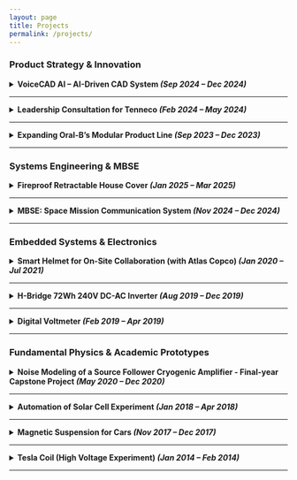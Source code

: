 ```yaml
---
layout: page
title: Projects
permalink: /projects/
---
```


<h3>Product Strategy & Innovation</h3>

<details>
<summary><strong>VoiceCAD AI – AI-Driven CAD System <em>(Sep 2024 – Dec 2024)</em></strong></summary>
<br/>

<p><strong>Skills</strong><br/>
Product strategy · Natural Language Processing · Startup financial modeling · UX integration</p>

<p><strong>Project Overview</strong></p>
<ul>
  <li>AI-powered CAD plugin enabling design through voice and gesture input</li>
  <li>Developed GTM plan, financial forecast, and technical due diligence for VC presentation</li>
</ul>

<p><strong>Key Contributions</strong></p>
<ul>
  <li>Built 5-year roadmap and $1.2M revenue forecast</li>
  <li>Delivered market validation via survey and user personas</li>
  <li>Authored full due diligence and product development plan</li>
</ul>

<p><strong>Results & Impact</strong></p>
<ul>
  <li>Finalist (Top 3) at Product Pitch event in class</li>
  <li>Positioned for $1.3B+ TAM with 14.2% CAGR growth</li>
</ul>

<p><strong>Learnings & Takeaway</strong></p>
<ul>
  <li>Gained hands-on experience launching deep tech</li>
  <li>Balanced AI implementation with user adoption strategies</li>
</ul>

<p><strong>Downloads</strong></p>
<ul>
  <li><a href="https://anikulkarn.github.io/portfolio/assets/docs/VoiceCAD_Opportunity_Report.pdf" target="_blank">Opportunity Pitch Report</a></li>
  <li><a href="https://anikulkarn.github.io/portfolio/assets/docs/VoiceCAD_Due_Diligence.pdf" target="_blank">Due Diligence</a></li>
  <li><a href="https://anikulkarn.github.io/portfolio/assets/docs/VoiceCAD_Product_Development.pdf" target="_blank">Product Plan</a></li>
</ul>
</details>

<hr/>

<details>
<summary><strong>Leadership Consultation for Tenneco <em>(Feb 2024 – May 2024)</em></strong></summary>
<br/>

<p><strong>Skills</strong><br/>
Organizational behavior · KPI analysis · Team diagnostics · Consulting communication</p>

<p><strong>Project Overview</strong></p>
<ul>
  <li>Assessed collaboration breakdowns in a global Tenneco R&D + Sales team</li>
  <li>Used Lencioni’s and Expectancy Theory frameworks to model dysfunctions</li>
</ul>

<p><strong>Key Contributions</strong></p>
<ul>
  <li>Designed and deployed performance survey across 11 team members</li>
  <li>Built performance maps using diagnostic theory</li>
  <li>Delivered tailored strategy to re-establish trust and alignment</li>
</ul>

<p><strong>Results & Impact</strong></p>
<ul>
  <li>Identified up to 20% productivity gain via team alignment</li>
  <li>Praised by Tenneco’s global leads as “actionable” and “impactful”</li>
</ul>

<p><strong>Learnings & Takeaway</strong></p>
<ul>
  <li>Learned to apply leadership theory to org-wide impact</li>
  <li>Strengthened skills in stakeholder messaging and business storytelling</li>
</ul>

<p><strong>Download</strong></p>
<ul>
  <li><a href="https://anikulkarn.github.io/portfolio/assets/docs/Tenneco_Leadership_Presentation.pdf" target="_blank">Final Presentation</a></li>
</ul>
</details>

<hr/>

<details>
<summary><strong>Expanding Oral-B’s Modular Product Line <em>(Sep 2023 – Dec 2023)</em></strong></summary>
<br/>

<p><strong>Skills</strong><br/>
Project Management (MS Project) · Resource allocation · RACI matrix · Risk mitigation · CAD design · Market research</p>

<p><strong>Project Overview</strong></p>
<ul>
  <li>Consulting project to expand Oral-B’s modular electric toothbrush system</li>
  <li>Delivered lifecycle planning, subscription model, and stakeholder-ready pitch</li>
</ul>

<p><strong>Key Contributions</strong></p>
<ul>
  <li>Created $23.5K scoped lifecycle plan with MS Project Gantt chart</li>
  <li>Developed modular CAD designs and defined roles via RACI matrix</li>
  <li>Conducted user research and recovered critical path through fast-tracking</li>
</ul>

<p><strong>Results & Impact</strong></p>
<ul>
  <li>Identified 6 launchable SKUs with D2C potential</li>
  <li>Reduced dev time by 12% through logic tuning and task softening</li>
  <li>Praised by USC faculty for presentation clarity and industry relevance</li>
</ul>

<p><strong>Learnings & Takeaway</strong></p>
<ul>
  <li>Understood trade-offs in real-world project planning</li>
  <li>Learned stakeholder risk modeling and resource leveling</li>
</ul>

<p><strong>Download</strong></p>
<ul>
  <li><a href="https://anikulkarn.github.io/portfolio/assets/docs/OralB_Modular_Final_Presentation.pdf" target="_blank">Final Presentation</a></li>
</ul>
</details>

<hr/>

<h3>Systems Engineering & MBSE</h3>

<details>
<summary><strong>Fireproof Retractable House Cover <em>(Jan 2025 – Mar 2025)</em></strong></summary>
<br/>

<p><strong>Skills</strong><br/>
Systems architecture · IBM Rhapsody · Functional decomposition · Axiomatic design · Product innovation · Risk-resilient engineering · User-centered design</p>

<p><strong>Project Overview</strong></p>
<ul>
  <li>Designed a fireproof, retractable home cover to shield buildings from wildfire-induced heat, embers, and flames</li>
  <li>Focuses on proactive disaster defense using automation, dual-mode deployment (motorized and manual), and smart integration with home systems</li>
</ul>

<p><strong>Key Contributions</strong></p>
<ul>
  <li>Modeled the system architecture using <strong>IBM Rhapsody</strong> with fully traceable functionality from top-level concept to component design</li>
  <li>Applied <strong>functional decomposition</strong> principles to separate the system into functionally independent modules (e.g., activation logic, cover mechanics, sensor control)</li>
  <li>Used the <strong>Kano Model</strong> to map user expectations and identify "delight" vs. "must-have" features</li>
  <li>Simulated design trade-offs using visual plots (e.g., cost vs. thermal resistance) to guide decision-making</li>
</ul>

<p><strong>Results & Impact</strong></p>
<ul>
  <li>Proposed design achieves <strong>full home coverage in under 3 minutes</strong> with estimated thermal resilience >1000°C</li>
  <li>Manual deployment system designed to operate with <strong>~1500N force</strong> using gas-assisted lifting — enabling use during power outages</li>
  <li>Architecture validated to be <strong>functionally uncoupled</strong> — improving reliability and modularity for real-world deployment</li>
</ul>

<p><strong>Learnings & Takeaway</strong></p>
<ul>
  <li>Gained experience translating abstract system-level functions into physical design parameters</li>
  <li>Strengthened skills in cross-functional modeling by combining MBSE (Model-Based Systems Engineering) with design thinking and risk mitigation</li>
  <li>Integrated learning from multiple courses including design, systems, and innovation management</li>
</ul>

<p><strong>Download</strong></p>
<ul>
  <li><a href="https://anikulkarn.github.io/portfolio/assets/docs/Fireproof_Retractable_House_Cover.pdf" target="_blank">Project Report (PDF)</a></li>
</ul>
</details>

<hr/>

<details>
<summary><strong>MBSE: Space Mission Communication System <em>(Nov 2024 – Dec 2024)</em></strong></summary>
<br/>

<p><strong>Skills</strong><br/>
SysML · IBM Rhapsody · Requirements modeling · Finite State Machines · Fault simulation</p>

<p><strong>Project Overview</strong></p>
<ul>
  <li>Modeled satellite-ground communication with sender, receiver, and control center</li>
  <li>Built behavior/state diagrams with error transitions, acknowledgment, and retries</li>
</ul>

<p><strong>Key Contributions</strong></p>
<ul>
  <li>Built 12+ diagrams including FSM, IBD, activity, and sequence</li>
  <li>Simulated mission-level comm logic and validated requirement traceability</li>
  <li>Created reusable SysML blocks for future MBSE work</li>
</ul>

<p><strong>Results & Impact</strong></p>
<ul>
  <li>Scored highest in Systems Architecture course final</li>
  <li>Demonstrated full requirement-to-behavior traceability</li>
</ul>

<p><strong>Learnings & Takeaway</strong></p>
<ul>
  <li>Gained confidence in digital twin modeling using MBSE best practices</li>
  <li>Learned system-level thinking in aerospace contexts</li>
</ul>

<p><strong>Download</strong></p>
<ul>
  <li><a href="https://anikulkarn.github.io/portfolio/assets/docs/MBSE_SpaceMission_Design.pdf" target="_blank">Project Report</a></li>
</ul>
</details>

<hr/>

<h3>Embedded Systems & Electronics</h3>

<details>
<summary><strong>Smart Helmet for On-Site Collaboration (with Atlas Copco) <em>(Jan 2020 – Jul 2021)</em></strong></summary>
<br/>

<p><strong>Skills</strong><br/>
Embedded systems · Raspberry Pi · Remote connectivity · VNC · Microsoft Teams integration · On-site usability design</p>

<p><strong>Project Overview</strong></p>
<ul>
  <li>Developed a smart helmet attachment for field engineers to communicate with remote teams via Microsoft Teams</li>
  <li>Modular design with an on-board camera, microphone, power bank, and Raspberry Pi</li>
  <li>Web interface to manage Wi-Fi setup and stream video/audio directly to a Microsoft Teams call</li>
</ul>

<p><strong>Key Contributions</strong></p>
<ul>
  <li>Programmed a Raspberry Pi 4 system with VNC server and auto-boot interface</li>
  <li>Enabled seamless Wi-Fi and USB peripheral handling for headset and webcam</li>
  <li>Designed a user manual and demoed the product to industrial partners</li>
</ul>

<p><strong>Results & Impact</strong></p>
<ul>
  <li>Reduced on-site diagnosis time by enabling remote visual inspection</li>
  <li>Improved collaboration for preventive maintenance and troubleshooting</li>
</ul>

<p><strong>Learnings & Takeaway</strong></p>
<ul>
  <li>Bridged mechanical, electronic, and software integration on an industrial-use wearable</li>
  <li>Learned edge-device configuration for industrial remote support</li>
</ul>

<p><strong>Download</strong></p>
<ul>
  <li><a href="https://anikulkarn.github.io/portfolio/assets/docs/AtlasCopco_SmartHelmet_Manual.pdf" target="_blank">User Manual (as delivered to industry partner - Atlas Copco)</a></li>
</ul>
</details>

<hr/>

<details>
<summary><strong>H-Bridge 72Wh 240V DC-AC Inverter <em>(Aug 2019 – Dec 2019)</em></strong></summary>
<br/>

<p><strong>Skills</strong><br/>
Arduino · PWM generation · MOSFET gate driving · H-Bridge design · Step-up transformers · Oscilloscope validation</p>

<p><strong>Project Overview</strong></p>
<ul>
  <li>Designed and built a DC-AC inverter using an Arduino-controlled MOSFET H-Bridge circuit</li>
  <li>Converted 12V DC battery input to 240V AC output using a step-up transformer (1:24 turns ratio)</li>
  <li>Targeted to deliver 72W of power, replicating a low-wattage home AC supply for educational/demonstration purposes</li>
</ul>

<p><strong>Key Contributions</strong></p>
<ul>
  <li>Generated a stable 50Hz signal using Arduino PWM and phase-control logic</li>
  <li>Implemented high-side/low-side switching logic via isolated MOSFET gate drivers using BC547/BC548 BJTs</li>
  <li>Tested circuit response with an oscilloscope to confirm voltage waveform quality and PWM-driven switching</li>
  <li>Drove real loads (AC lamp) with consistent voltage delivery and minimal harmonic distortion at 72W</li>
</ul>

<p><strong>Results & Impact</strong></p>
<ul>
  <li>Successfully converted 12V DC to ~240V AC at 50Hz and 72W peak using custom H-Bridge + transformer</li>
  <li>Oscilloscope traces confirmed PWM accuracy and voltage waveforms at input/output stages</li>
  <li>Demonstrated practical application of control + power electronics concepts in a safe, functional system</li>
</ul>

<p><strong>Learnings & Takeaway</strong></p>
<ul>
  <li>Deepened knowledge of MOSFET switching theory, BJT logic interfacing, and high-frequency signal integrity</li>
  <li>Strengthened embedded programming for real-time PWM control and multi-pin switching synchronization</li>
</ul>

<p><strong>Downloads</strong></p>
<ul>
  <li><a href="https://anikulkarn.github.io/portfolio/assets/videos/inverter_demo.mp4" target="_blank">Inverter Circuit Working Demo (MP4)</a></li>
</ul>
<video width="480" controls>
  <source src="https://anikulkarn.github.io/portfolio/assets/videos/inverter_demo.mp4" type="video/mp4">
  Your browser does not support the video tag.
</video>

</details>


<hr/>

<details>
<summary><strong>Digital Voltmeter <em>(Feb 2019 – Apr 2019)</em></strong></summary>
<br/>

<p><strong>Skills</strong><br/>
Voltage dividers · Analog display driver logic · Signal filtering · Snubber design · Display calibration</p>

<p><strong>Project Overview</strong></p>
<ul>
  <li>Designed a fully analog digital voltmeter capable of displaying voltages from 100mV to 199V</li>
  <li>Used a three-digit display driver circuit with discrete bias tuning for units, tens, and hundreds positions</li>
  <li>Implemented ripple filtering and refresh control to maintain accurate and readable measurements</li>
</ul>

<p><strong>Key Contributions</strong></p>
<ul>
  <li>Designed voltage divider ladders for precise step-down scaling to match display ranges</li>
  <li>Used passive snubber networks to filter high-frequency noise and stabilize readings</li>
  <li>Calibrated digit thresholds through resistor trimming and analog comparator tuning</li>
  <li>Set display refresh rate to 1Hz for clear, human-readable output without flicker</li>
</ul>

<p><strong>Results & Impact</strong></p>
<ul>
  <li>Achieved ±0.5V accuracy across a wide range using purely analog signal conditioning</li>
  <li>Demonstrated the feasibility of digital display logic without programmable control</li>
  <li>Enabled educational use in labs for demonstrating analog measurement workflows</li>
</ul>

<p><strong>Learnings & Takeaway</strong></p>
<ul>
  <li>Strengthened core understanding of analog electronics and passive component interactions</li>
  <li>Learned practical voltage scaling, ripple suppression, and display interfacing in low-power circuits</li>
</ul>
</details>

<hr/>

<h3>Fundamental Physics & Academic Prototypes</h3>

<details>
<summary><strong>Noise Modeling of a Source Follower Cryogenic Amplifier - Final-year Capstone Project <em>(May 2020 – Dec 2020)</em></strong></summary>
<br/>

<p><strong>Skills</strong><br/>
JFET modeling · Low-noise circuit analysis · SPICE simulation · Analog electronics · Mathematical modeling</p>

<p><strong>Project Overview</strong></p>
<ul>
  <li>Modeled and simulated the noise behavior of a cryogenic front-end JFET-based amplifier for use in the Neutrinoless Double Beta Decay (NDBD) experiment at TIFR</li>
  <li>Compared amplifier performance with passive and active load configurations using analytical methods and LTSpice</li>
</ul>

<p><strong>Key Contributions</strong></p>
<ul>
  <li>Derived an analytical noise model based on superposition of thermal, flicker, and shot noise from power supplies and transistors</li>
  <li>Validated the model using LTSpice and matched the simulation output with theoretical results with <strong>98.7% accuracy</strong></li>
  <li>Reduced power supply noise from 19nV/√Hz to 2nV/√Hz through improved filtering and power rail isolation techniques</li>
</ul>

<p><strong>Results & Impact</strong></p>
<ul>
  <li>Contributed to in-cryostat amplifier design for a sensor operating at <strong>120K</strong></li>
  <li>Improved front-end signal-to-noise ratio for highly sensitive temperature sensors</li>
</ul>

<p><strong>Learnings & Takeaway</strong></p>
<ul>
  <li>Gained hands-on experience in analytical noise modeling and cross-verification via circuit simulators</li>
  <li>Strengthened understanding of analog signal chain design for cryogenic instrumentation</li>
</ul>

<p><strong>Download</strong></p>
<ul>
  <li><a href="https://anikulkarn.github.io/portfolio/assets/docs/Noise_Modeling_CryoAmp.pdf" target="_blank">Project Report (PDF)</a></li>
</ul>
</details>

<hr/>

<details>
<summary><strong>Automation of Solar Cell Experiment <em>(Jan 2018 – Apr 2018)</em></strong></summary>
<br/>

<p><strong>Skills</strong><br/>
PID control · Sensor interfacing · VI characteristic plotting · Lab instrumentation · Embedded systems</p>

<p><strong>Project Overview</strong></p>
<ul>
  <li>Built a working prototype to automate measurement of solar cell voltage-current (VI) characteristics under varying light and temperature</li>
  <li>Designed for use in undergraduate physics labs as an educational tool for semiconductor devices</li>
</ul>

<p><strong>Key Contributions</strong></p>
<ul>
  <li>Designed the circuit to measure and log current/voltage values through solar cells under different thermal and light inputs</li>
  <li>Implemented PID-based temperature control with heating pad, feedback thermistor and Arduino</li>
  <li>Developed logic for characterizing panel performance at various load conditions</li>
</ul>

<p><strong>Results & Impact</strong></p>
<ul>
  <li>Fully functional demo measuring real-time VI curves under lab and outdoor conditions</li>
  <li>Used for coursework demonstrations in the Engineering Physics lab at VIIT</li>
</ul>

<p><strong>Learnings & Takeaway</strong></p>
<ul>
  <li>Built practical understanding of PID loop tuning and sensor signal conditioning</li>
  <li>Learned to design accessible, low-cost educational instrumentation with high accuracy</li>
</ul>
</details>

<hr/>

<details>
<summary><strong>Magnetic Suspension for Cars <em>(Nov 2017 – Dec 2017)</em></strong></summary>
<br/>

<p><strong>Skills</strong><br/>
Electromagnetic actuation · Arduino control · Obstacle detection · Vehicle safety systems · Mechanical prototyping</p>

<p><strong>Project Overview</strong></p>
<ul>
  <li>Designed and prototyped a magnetic suspension system for miniature car chassis using push-rod actuated electromagnets</li>
  <li>Explored the concept of dynamically adjustable dampers based on road surface quality using microcontroller-controlled magnetic field strength</li>
  <li>Integrated ultrasonic sensors to simulate basic forward collision prevention functionality</li>
</ul>

<p><strong>Key Contributions</strong></p>
<ul>
  <li>Programmed Arduino-based control logic to modulate suspension behavior and detect front-end obstacles</li>
  <li>Implemented a simple ADAS-like safety feature where the system halts forward motion if an object is within threshold distance</li>
  <li>Built mechanical chassis and electromagnet setup to visualize smart suspension principles</li>
</ul>

<p><strong>Results & Impact</strong></p>
<ul>
  <li>Demonstrated proof-of-concept for microcontroller-controlled magnetic damping and obstacle-aware vehicle behavior</li>
  <li>Highlighted real-world applicability in future ADAS and active suspension systems</li>
</ul>

<p><strong>Learnings & Takeaway</strong></p>
<ul>
  <li>Learned sensor fusion logic for reactive vehicle control systems</li>
  <li>Strengthened practical understanding of integrating electronics, mechanics, and control logic for smart mobility solutions</li>
</ul>

</details>


<hr/>

<details>
<summary><strong>Tesla Coil (High Voltage Experiment) <em>(Jan 2014 – Feb 2014)</em></strong></summary>
<br/>

<p><strong>Skills</strong><br/>
Resonant circuits · High voltage design · Spark gap tuning · Safety circuits</p>

<p><strong>Project Overview</strong></p>
<ul>
  <li>Constructed a Tesla Coil with 400 secondary windings and 5 primary turns on a manually wound setup</li>
  <li>Demonstrated spark discharge and capacitive field behavior for physics coursework experiments</li>
</ul>

<p><strong>Key Contributions</strong></p>
<ul>
  <li>Wound primary and secondary coils to specific inductance values</li>
  <li>Tuned spark gap and resonant capacitor to achieve continuous arcs at low duty cycle</li>
</ul>

<p><strong>Results & Impact</strong></p>
<ul>
  <li>Produced visible corona and ~1.5cm spark discharges on aluminum torus</li>
  <li>Used as a showpiece in the school physics exhibition on National Science Day (February 28th, 2014) and demoed to 300+ visitors</li>
</ul>

<p><strong>Learnings & Takeaway</strong></p>
<ul>
  <li>Gained firsthand understanding of electromagnetic resonance and spark gap timing</li>
  <li>Practiced safety-critical assembly and insulation methods in HV circuits</li>
</ul>
</details>
<hr/>
